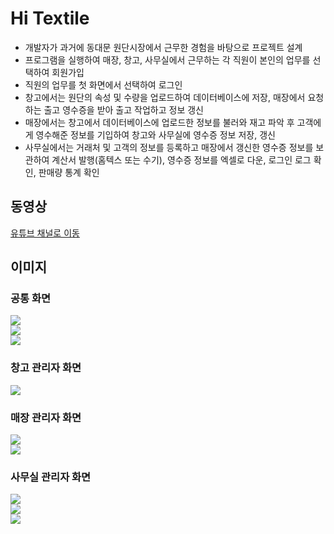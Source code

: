 <h1>Hi Textile</h1>
<ul>
  <li>개발자가 과거에 동대문 원단시장에서 근무한 경험을 바탕으로 프로젝트 설계</li>
  <li>프로그램을 실행하여 매장, 창고, 사무실에서 근무하는 각 직원이 본인의 업무를 선택하여 회원가입</li>
  <li>직원의 업무를 첫 화면에서 선택하여 로그인</li>
  <li>창고에서는 원단의 속성 및 수량을 업로드하여 데이터베이스에 저장, 매장에서 요청하는 출고 영수증을 받아 출고 작업하고 정보 갱신</li>
  <li>매장에서는 창고에서 데이터베이스에 업로드한 정보를 불러와 재고 파악 후 고객에게 영수해준 정보를 기입하여 창고와 사무실에 영수증 정보 저장, 갱신</li>
  <li>사무실에서는 거래처 및 고객의 정보를 등록하고 매장에서 갱신한 영수증 정보를 보관하여 계산서 발행(홈텍스 또는 수기), 영수증 정보를 엑셀로 다운, 로그인 로그 확인, 판매량 통계 확인</li>
</ul>

<h2>동영상</h2>
<a href="https://youtu.be/lJZgm8nY7Yw">유튜브 채널로 이동</a>

<h2>이미지</h2>
<h3>공통 화면</h3>
<img src="https://github.com/hyeinchang/hitextile/assets/43052743/011af0c1-b097-4b83-980f-1463f704390d"/>
<br>
<img src="https://github.com/hyeinchang/hitextile/assets/43052743/a7a9b6e1-05ce-49f5-9b4f-34bb74eb0e86"/>
<br>
<img src="https://github.com/hyeinchang/hitextile/assets/43052743/41286d3b-f9df-4f68-8af3-b6cd6a409990"/>
<br>
<h3>창고 관리자 화면</h3>
<img src="https://github.com/hyeinchang/hitextile/assets/43052743/8b4e4024-9bf5-4e99-baef-118ca41527ae"/>
<br>
<h3>매장 관리자 화면</h3>
<img src="https://github.com/hyeinchang/hitextile/assets/43052743/38a85e43-5dd3-46d6-866d-285596365d9b"/>
<br>
<img src="https://github.com/hyeinchang/hitextile/assets/43052743/65b1a258-4ff9-409e-a141-6038983701c1"/>
<br>
<h3>사무실 관리자 화면</h3>
<img src="https://github.com/hyeinchang/hitextile/assets/43052743/0ac873f8-66fc-48a8-b0e1-781198f7755b"/>
<br>
<img src="https://github.com/hyeinchang/hitextile/assets/43052743/648c92f8-5d8a-4308-b3a0-a1ae934dae55"/>
<br>
<img src="https://github.com/hyeinchang/hitextile/assets/43052743/b575757b-4f2e-4333-8e41-3c06a2f85fa5"/>

